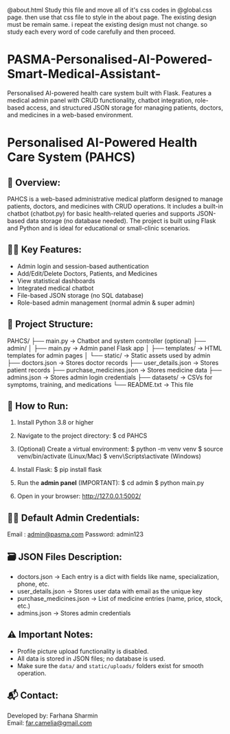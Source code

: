 @about.html Study this file and 
move all of it's css codes in @global.css page.
then use that css file to style in the about page.
The existing design must be remain same. i repeat the existing design must not change. so study each every word of code carefully and then proceed.




# PASMA-Personalised-AI-Powered-Smart-Medical-Assistant-
Personalised AI-powered health care system built with Flask. Features a medical admin panel with CRUD functionality, chatbot integration, role-based access, and structured JSON storage for managing patients, doctors, and medicines in a web-based environment.

Personalised AI-Powered Health Care System (PAHCS)
==================================================

📌 Overview:
------------
PAHCS is a web-based administrative medical platform designed to manage patients, doctors, and medicines with CRUD operations. 
It includes a built-in chatbot (chatbot.py) for basic health-related queries and supports JSON-based data storage (no database needed). 
The project is built using Flask and Python and is ideal for educational or small-clinic scenarios.

👨‍⚕️ Key Features:
------------------
- Admin login and session-based authentication
- Add/Edit/Delete Doctors, Patients, and Medicines
- View statistical dashboards
- Integrated medical chatbot
- File-based JSON storage (no SQL database)
- Role-based admin management (normal admin & super admin)

📁 Project Structure:
---------------------
PAHCS/
├── main.py                      → Chatbot and system controller (optional)
├── admin/
│   ├── main.py                  → Admin panel Flask app
│   ├── templates/               → HTML templates for admin pages
│   └── static/                  → Static assets used by admin
├── doctors.json                 → Stores doctor records
├── user_details.json            → Stores patient records
├── purchase_medicines.json      → Stores medicine data
├── admins.json                  → Stores admin login credentials
├── datasets/                    → CSVs for symptoms, training, and medications
└── README.txt                   → This file

🚀 How to Run:
---------------
1. Install Python 3.8 or higher
2. Navigate to the project directory:
   $ cd PAHCS

3. (Optional) Create a virtual environment:
   $ python -m venv venv
   $ source venv/bin/activate   (Linux/Mac)
   $ venv\Scripts\activate    (Windows)

4. Install Flask:
   $ pip install flask

5. Run the **admin panel** (IMPORTANT):
   $ cd admin
   $ python main.py

6. Open in your browser:
   http://127.0.0.1:5002/

🧑‍💻 Default Admin Credentials:
-------------------------------
Email   : admin@pasma.com
Password: admin123

🗃️ JSON Files Description:
----------------------------
- doctors.json              → Each entry is a dict with fields like name, specialization, phone, etc.
- user_details.json         → Stores user data with email as the unique key
- purchase_medicines.json   → List of medicine entries (name, price, stock, etc.)
- admins.json               → Stores admin credentials

⚠️ Important Notes:
-------------------
- Profile picture upload functionality is disabled.
- All data is stored in JSON files; no database is used.
- Make sure the `data/` and `static/uploads/` folders exist for smooth operation.

📬 Contact:
-----------
Developed by: Farhana Sharmin  
Email: far.camelia@gmail.com
